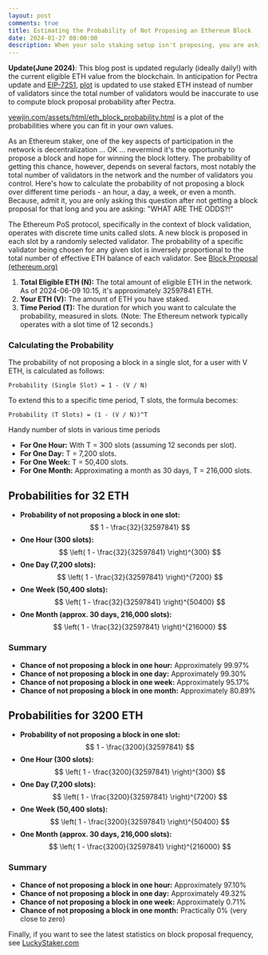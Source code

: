 ```yaml
---
layout: post
comments: true
title: Estimating the Probability of Not Proposing an Ethereum Block
date: 2024-01-27 08:00:00
description: When your solo staking setup isn't proposing, you are asking "WHAT ARE THE ODDS?!"
---
```

**Update(June 2024)**: This blog post is updated regularly (ideally daily!) with the current eligible ETH value from the blockchain. In anticipation for Pectra update and [EIP-7251](https://eips.ethereum.org/EIPS/eip-7251), [plot](https://www.yewjin.com/assets/html/eth_block_probability.html) is updated to use staked ETH instead of number of validators since the total number of validators would be inaccurate to use to compute block proposal probability after Pectra.

[yewjin.com/assets/html/eth_block_probability.html](https://www.yewjin.com/assets/html/eth_block_probability.html) is a plot of the probabilities where you can fit in your own values.

As an Ethereum staker, one of the key aspects of participation in the network is decentralization ... OK ... nevermind it's the opportunity to propose a block and hope for winning the block lottery. The probability of getting this chance, however, depends on several factors, most notably the total number of validators in the network and the number of validators you control. Here's how to calculate the probability of not proposing a block over different time periods - an hour, a day, a week, or even a month. Because, admit it, you are only asking this question after not getting a block proposal for that long and you are asking: "WHAT ARE THE ODDS?!"

The Ethereum PoS protocol, specifically in the context of block validation, operates with discrete time units called slots. A new block is proposed in each slot by a randomly selected validator. The probability of a specific validator being chosen for any given slot is inversely proportional to the total number of effective ETH balance of each validator. See [Block Proposal (ethereum.org)](https://ethereum.org/en/developers/docs/consensus-mechanisms/pos/block-proposal/)

1. **Total Eligible ETH (N):** The total amount of eligible ETH in the network. As of 2024-06-09 10:15, it's approximately 32597841 ETH.
2. **Your ETH (V):** The amount of ETH you have staked.
3. **Time Period (T):** The duration for which you want to calculate the probability, measured in slots. (Note: The Ethereum network typically operates with a slot time of 12 seconds.)

### Calculating the Probability

The probability of not proposing a block in a single slot, for a user with V ETH, is calculated as follows:
```
Probability (Single Slot) = 1 - (V / N)
```

To extend this to a specific time period, T slots, the formula becomes:
```
Probability (T Slots) = (1 - (V / N))^T
```

Handy number of slots in various time periods

- **For One Hour:** With T = 300 slots (assuming 12 seconds per slot).
- **For One Day:** T = 7,200 slots.
- **For One Week:** T = 50,400 slots.
- **For One Month:** Approximating a month as 30 days, T = 216,000 slots.

## Probabilities for 32 ETH

- **Probability of not proposing a block in one slot:** $$ 1 - \frac{32}{32597841} $$
- **One Hour (300 slots):** $$ \left( 1 - \frac{32}{32597841} \right)^{300} $$
- **One Day (7,200 slots):** $$ \left( 1 - \frac{32}{32597841} \right)^{7200} $$
- **One Week (50,400 slots):** $$ \left( 1 - \frac{32}{32597841} \right)^{50400} $$
- **One Month (approx. 30 days, 216,000 slots):** $$ \left( 1 - \frac{32}{32597841} \right)^{216000} $$

### Summary
- **Chance of not proposing a block in one hour:** Approximately 99.97%
- **Chance of not proposing a block in one day:** Approximately 99.30%
- **Chance of not proposing a block in one week:** Approximately 95.17%
- **Chance of not proposing a block in one month:** Approximately 80.89%

## Probabilities for 3200 ETH

- **Probability of not proposing a block in one slot:** $$ 1 - \frac{3200}{32597841} $$
- **One Hour (300 slots):** $$ \left( 1 - \frac{3200}{32597841} \right)^{300} $$
- **One Day (7,200 slots):** $$ \left( 1 - \frac{3200}{32597841} \right)^{7200} $$
- **One Week (50,400 slots):** $$ \left( 1 - \frac{3200}{32597841} \right)^{50400} $$
- **One Month (approx. 30 days, 216,000 slots):** $$ \left( 1 - \frac{3200}{32597841} \right)^{216000} $$

### Summary
- **Chance of not proposing a block in one hour:** Approximately 97.10%
- **Chance of not proposing a block in one day:** Approximately 49.32%
- **Chance of not proposing a block in one week:** Approximately 0.71%
- **Chance of not proposing a block in one month:** Practically 0% (very close to zero)

Finally, if you want to see the latest statistics on block proposal frequency, see [LuckyStaker.com](https://luckystaker.com/home/)